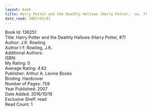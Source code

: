 ```yaml
---
layout: book
title: Harry Potter and the Deathly Hallows (Harry Potter,  no. 7)
date_read: 2007/03/01
---
```


Book Id: 136251<br />
Title: Harry Potter and the Deathly Hallows (Harry Potter, #7)<br />
Author: J.K. Rowling<br />
Author l-f: Rowling, J.K.<br />
Additional Authors: <br />
ISBN: <br />
My Rating: 0<br />
Average Rating: 4.62<br />
Publisher: Arthur A. Levine Books<br />
Binding: Hardcover<br />
Number of Pages: 759<br />
Year Published: 2007<br />
Date Added: 2016/10/19<br />
Exclusive Shelf: read<br />
Read Count: 1<br />

